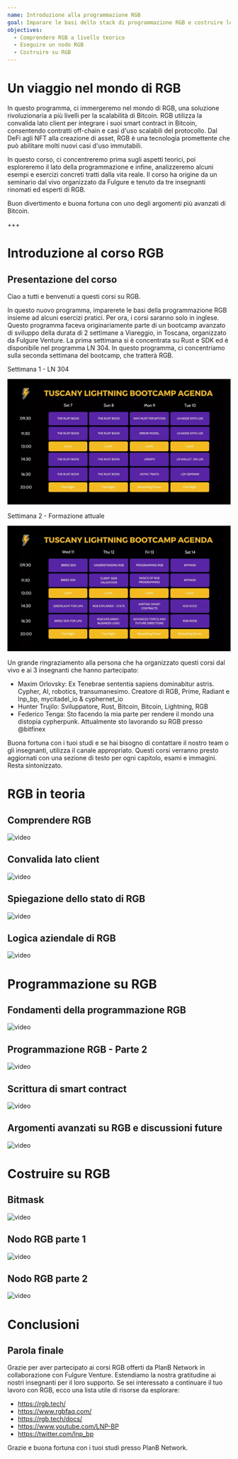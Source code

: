 ```yaml
---
name: Introduzione alla programmazione RGB
goal: Imparare le basi dello stack di programmazione RGB e costruire le tue prime applicazioni RGB
objectives:
  - Comprendere RGB a livello teorico
  - Eseguire un nodo RGB
  - Costruire su RGB
---
```


# Un viaggio nel mondo di RGB

In questo programma, ci immergeremo nel mondo di RGB, una soluzione rivoluzionaria a più livelli per la scalabilità di Bitcoin. RGB utilizza la convalida lato client per integrare i suoi smart contract in Bitcoin, consentendo contratti off-chain e casi d'uso scalabili del protocollo. Dal DeFi agli NFT alla creazione di asset, RGB è una tecnologia promettente che può abilitare molti nuovi casi d'uso immutabili.

In questo corso, ci concentreremo prima sugli aspetti teorici, poi esploreremo il lato della programmazione e infine, analizzeremo alcuni esempi e esercizi concreti tratti dalla vita reale. Il corso ha origine da un seminario dal vivo organizzato da Fulgure e tenuto da tre insegnanti rinomati ed esperti di RGB.

Buon divertimento e buona fortuna con uno degli argomenti più avanzati di Bitcoin.

+++

# Introduzione al corso RGB

## Presentazione del corso

Ciao a tutti e benvenuti a questi corsi su RGB.

In questo nuovo programma, imparerete le basi della programmazione RGB insieme ad alcuni esercizi pratici. Per ora, i corsi saranno solo in inglese. Questo programma faceva originariamente parte di un bootcamp avanzato di sviluppo della durata di 2 settimane a Viareggio, in Toscana, organizzato da Fulgure Venture. La prima settimana si è concentrata su Rust e SDK ed è disponibile nel programma LN 304. In questo programma, ci concentriamo sulla seconda settimana del bootcamp, che tratterà RGB.

Settimana 1 - LN 304

![image](assets/image/1.webp)

Settimana 2 - Formazione attuale

![image](assets/image/2.webp)

Un grande ringraziamento alla persona che ha organizzato questi corsi dal vivo e ai 3 insegnanti che hanno partecipato:

- Maxim Orlovsky: Ex Tenebrae sententia sapiens dominabitur astris. Cypher, AI, robotics, transumanesimo. Creatore di RGB, Prime, Radiant e lnp_bp, mycitadel_io & cyphernet_io
- Hunter Trujilo: Sviluppatore, Rust, Bitcoin, Bitcoin, Lightning, RGB
- Federico Tenga: Sto facendo la mia parte per rendere il mondo una distopia cypherpunk. Attualmente sto lavorando su RGB presso @bitfinex

Buona fortuna con i tuoi studi e se hai bisogno di contattare il nostro team o gli insegnanti, utilizza il canale appropriato. Questi corsi verranno presto aggiornati con una sezione di testo per ogni capitolo, esami e immagini. Resta sintonizzato.

# RGB in teoria

## Comprendere RGB

![video](https://youtu.be/AF2XbifPGXM)

## Convalida lato client

![video](https://youtu.be/FS6PDprWl5Q)

## Spiegazione dello stato di RGB

![video](https://youtu.be/tmAVdyXGmj4)

## Logica aziendale di RGB

![video](https://youtu.be/lUTjeuM0oTA)

# Programmazione su RGB

## Fondamenti della programmazione RGB

![video](https://youtu.be/Uo1UoxiImsI)

## Programmazione RGB - Parte 2

![video](https://youtu.be/sVoKIi-1XbY)

## Scrittura di smart contract

![video](https://youtu.be/GRwS-NvWF3I)

## Argomenti avanzati su RGB e discussioni future

![video](https://youtu.be/mqCupTlDbA0)

# Costruire su RGB

## Bitmask

![video](https://youtu.be/nbUtV8GOR_U)
## Nodo RGB parte 1
![video](https://youtu.be/5iAhsgCSL3U)

## Nodo RGB parte 2
![video](https://youtu.be/piQQH4Q2nr0)

# Conclusioni

## Parola finale
Grazie per aver partecipato ai corsi RGB offerti da PlanB Network in collaborazione con Fulgure Venture. Estendiamo la nostra gratitudine ai nostri insegnanti per il loro supporto. Se sei interessato a continuare il tuo lavoro con RGB, ecco una lista utile di risorse da esplorare:

- https://rgb.tech/
- https://www.rgbfaq.com/
- https://rgb.tech/docs/
- https://www.youtube.com/LNP-BP
- https://twitter.com/lnp_bp

Grazie e buona fortuna con i tuoi studi presso PlanB Network.
